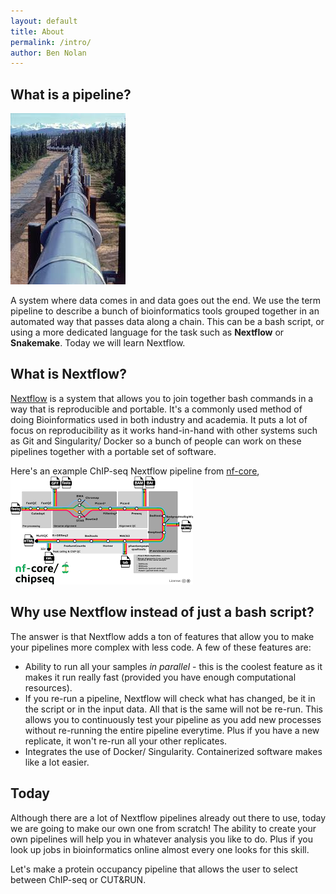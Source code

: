 ```yaml
---
layout: default
title: About
permalink: /intro/
author: Ben Nolan
---
```


## What is a pipeline?

![alt text](pipeline.jpg)

A system where data comes in and data goes out the end. We use the term pipeline to describe a bunch of bioinformatics tools grouped together in an automated way that passes data along a chain. This can be a bash script, or using a more dedicated language for the task such as **Nextflow** or **Snakemake**. Today we will learn Nextflow.

## What is Nextflow?

[Nextflow](https://www.nextflow.io/) is a system that allows you to join together bash commands in a way that is reproducible and portable. It's a commonly used method of doing Bioinformatics used in both industry and academia. It puts a lot of focus on reproducibility as it works hand-in-hand with other systems such as Git and Singularity/ Docker so a bunch of people can work on these pipelines together with a portable set of software. 

Here's an example ChIP-seq Nextflow pipeline from [nf-core](https://nf-co.re/), ![alt text](nfcorechipseq.png)

## Why use Nextflow instead of just a bash script?

The answer is that Nextflow adds a ton of features that allow you to make your pipelines more complex with less code. A few of these features are:

* Ability to run all your samples *in parallel* - this is the coolest feature as it makes it run really fast (provided you have enough computational resources). 
* If you re-run a pipeline, Nextflow will check what has changed, be it in the script or in the input data. All that is the same will not be re-run. This allows you to continuously test your pipeline as you add new processes without re-running the entire pipeline everytime. Plus if you have a new replicate, it won't re-run all your other replicates.
* Integrates the use of Docker/ Singularity. Containerized software makes like a lot easier. 

## Today

Although there are a lot of Nextflow pipelines already out there to use, today we are going to make our own one from scratch! The ability to create your own pipelines will help you in whatever analysis you like to do. Plus if you look up jobs in bioinformatics online almost every one looks for this skill.

Let's make a protein occupancy pipeline that allows the user to select between ChIP-seq or CUT&RUN. 